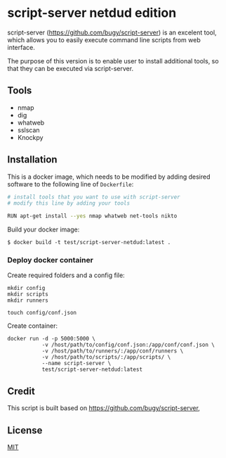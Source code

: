 # script-server netdud edition

script-server (https://github.com/bugy/script-server) is an excelent tool, which allows you to easily execute command line scripts from web interface.

The purpose of this version is to enable user to install additional tools, so that they can be executed via script-server. 

## Tools

* nmap
* dig
* whatweb
* sslscan
* Knockpy

## Installation

This is a docker image, which needs to be modified by adding desired software to the following line of `Dockerfile`:

```bash
# install tools that you want to use with script-server
# modify this line by adding your tools

RUN apt-get install --yes nmap whatweb net-tools nikto
```



Build your docker image:

```
$ docker build -t test/script-server-netdud:latest .
```
### Deploy docker container

Create required folders and a config file:

```
mkdir config
mkdir scripts
mkdir runners

touch config/conf.json
```
Create container:

```
docker run -d -p 5000:5000 \
           -v /host/path/to/config/conf.json:/app/conf/conf.json \
           -v /host/path/to/runners/:/app/conf/runners \
           -v /host/path/to/scripts/:/app/scripts/ \
           --name script-server \
           test/script-server-netdud:latest
```

## Credit

This script is built based on https://github.com/bugy/script-server,

## License
[MIT](https://choosealicense.com/licenses/mit/)
